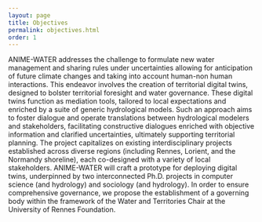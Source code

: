```yaml
---
layout: page
title: Objectives
permalink: objectives.html
order: 1
---
```


ANIME-WATER addresses the challenge to formulate new water management and sharing rules under uncertainties allowing for anticipation of future climate changes and taking into account human-non human interactions. This endeavor involves the creation of territorial digital twins, designed to bolster territorial foresight and water governance. These digital twins function as mediation tools, tailored to local expectations and enriched by a suite of generic hydrological models. Such an approach aims to foster dialogue and operate translations between hydrological modelers and stakeholders, facilitating constructive dialogues enriched with objective information and clarified uncertainties, ultimately supporting territorial planning. The project capitalizes on existing interdisciplinary projects established across diverse regions (including Rennes, Lorient, and the Normandy shoreline), each co-designed with a variety of local stakeholders. ANIME-WATER will craft a prototype for deploying digital twins, underpinned by two interconnected Ph.D. projects in computer science (and hydrology) and sociology (and hydrology). In order to ensure comprehensive governance, we propose the establishment of a governing body within the framework of the Water and Territories Chair at the University of Rennes Foundation.